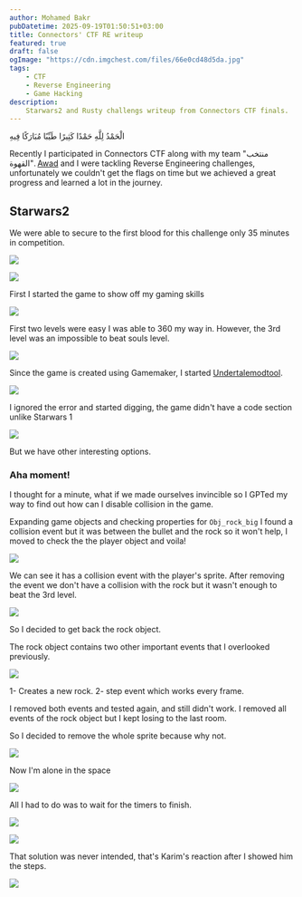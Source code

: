 ```yaml
---
author: Mohamed Bakr
pubDatetime: 2025-09-19T01:50:51+03:00
title: Connectors' CTF RE writeup 
featured: true
draft: false 
ogImage: "https://cdn.imgchest.com/files/66e0cd48d5da.jpg"
tags:
    - CTF
    - Reverse Engineering
    - Game Hacking 
description:
    Starwars2 and Rusty challengs writeup from Connectors CTF finals.
---
```


الْحَمْدُ لِلَّهِ حَمْدًا كَثِيرًا طَيِّبًا مُبَارَكًا فِيهِ

Recently I participated in Connectors CTF along with my team "منتخب القهوة".
[Awad](https://www.linkedin.com/in/awad-ramadan-42571a2a6) and I were tackling Reverse Engineering challenges, unfortunately we couldn't get the flags on time but we achieved a great progress and learned a lot in the journey.

## Starwars2 

We were able to secure to the first blood for this challenge only 35 minutes in competition.

![](https://cdn.imgchest.com/files/3318f13bd3ec.png)

![](https://cdn.imgchest.com/files/97abf9f0fc66.png)

First I started the game to show off my gaming skills

![](https://cdn.imgchest.com/files/1b939354136f.png)

First two levels were easy I was able to 360 my way in. However, the 3rd level was an impossible to beat souls level.

![](https://cdn.imgchest.com/files/12146ce18f62.PNG)

Since the game is created using Gamemaker, I started [Undertalemodtool](https://github.com/UnderminersTeam/UndertaleModTool).

![](https://cdn.imgchest.com/files/e4fb9d362e2f.png)

I ignored the error and started digging, the game didn't have a code section unlike Starwars 1

![](https://cdn.imgchest.com/files/32d48a45df39.png)

But we have other interesting options.

### Aha moment!

I thought for a minute, what if we made ourselves invincible so I GPTed my way to find out how can I disable collision in the game.

Expanding game objects and checking properties for `Obj_rock_big` I found a collision event but it was between the bullet and the rock so it won't help, I moved to check the the player object and voila!

![](https://cdn.imgchest.com/files/e91aee9826f9.png)

We can see it has a collision event with the player's sprite. After removing the event we don't have a collision with the rock but it wasn't enough to beat the 3rd level.

![](https://cdn.imgchest.com/files/e248a298a9eb.png)

So I decided to get back the rock object.

The rock object contains two other important events that I overlooked previously.

![](https://cdn.imgchest.com/files/2c6837cdea9f.png)

1- Creates a new rock.
2- step event which works every frame.

I removed both events and tested again, and still didn't work. I removed all events of the rock object but I kept losing to the last room.

So I decided to remove the whole sprite because why not.

![](https://cdn.imgchest.com/files/7b6cfb1c9466.png)

Now I'm alone in the space

![](https://cdn.imgchest.com/files/86896e0bb974.png)

All I had to do was to wait for the timers to finish.

![](https://media1.tenor.com/m/XMVz4JeILUMAAAAC/ladies-and-gentleman-we-got-him.gif)


![](https://cdn.imgchest.com/files/32c5ff1e7de9.png)


That solution was never intended, that's Karim's reaction after I showed him the steps.

![](https://cdn.imgchest.com/files/ca5fcea4120c.png)


